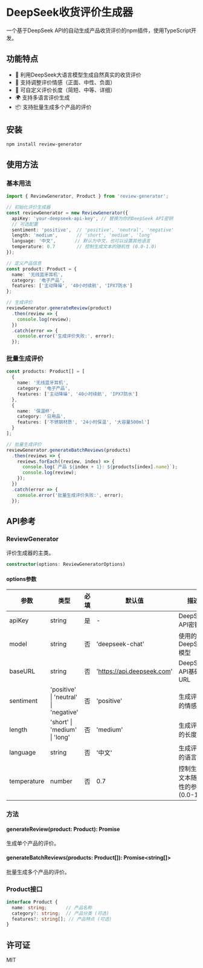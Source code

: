 # DeepSeek收货评价生成器

一个基于DeepSeek API的自动生成产品收货评价的npm插件，使用TypeScript开发。

## 功能特点

- 🤖 利用DeepSeek大语言模型生成自然真实的收货评价
- 🌈 支持调整评价情感（正面、中性、负面）
- 📏 可自定义评价长度（简短、中等、详细）
- 🌍 支持多语言评价生成
- 📦 支持批量生成多个产品的评价

## 安装

```bash
npm install review-generator
```

## 使用方法

### 基本用法

```typescript
import { ReviewGenerator, Product } from 'review-generator';

// 初始化评价生成器
const reviewGenerator = new ReviewGenerator({
  apiKey: 'your-deepseek-api-key', // 替换为你的DeepSeek API密钥
  // 可选配置
  sentiment: 'positive',  // 'positive', 'neutral', 'negative'
  length: 'medium',       // 'short', 'medium', 'long'
  language: '中文',       // 默认为中文，也可以设置其他语言
  temperature: 0.7        // 控制生成文本的随机性 (0.0-1.0)
});

// 定义产品信息
const product: Product = {
  name: '无线蓝牙耳机',
  category: '电子产品',
  features: ['主动降噪', '40小时续航', 'IPX7防水']
};

// 生成评价
reviewGenerator.generateReview(product)
  .then(review => {
    console.log(review);
  })
  .catch(error => {
    console.error('生成评价失败:', error);
  });
```

### 批量生成评价

```typescript
const products: Product[] = [
  {
    name: '无线蓝牙耳机',
    category: '电子产品',
    features: ['主动降噪', '40小时续航', 'IPX7防水']
  },
  {
    name: '保温杯',
    category: '日用品',
    features: ['不锈钢材质', '24小时保温', '大容量500ml']
  }
];

// 批量生成评价
reviewGenerator.generateBatchReviews(products)
  .then(reviews => {
    reviews.forEach((review, index) => {
      console.log(`产品 ${index + 1}: ${products[index].name}`);
      console.log(review);
    });
  })
  .catch(error => {
    console.error('批量生成评价失败:', error);
  });
```

## API参考

### ReviewGenerator

评价生成器的主类。

```typescript
constructor(options: ReviewGeneratorOptions)
```

#### options参数

| 参数 | 类型 | 必填 | 默认值 | 描述 |
| --- | --- | --- | --- | --- |
| apiKey | string | 是 | - | DeepSeek API密钥 |
| model | string | 否 | 'deepseek-chat' | 使用的DeepSeek模型 |
| baseURL | string | 否 | 'https://api.deepseek.com' | DeepSeek API基础URL |
| sentiment | 'positive' \| 'neutral' \| 'negative' | 否 | 'positive' | 生成评价的情感 |
| length | 'short' \| 'medium' \| 'long' | 否 | 'medium' | 生成评价的长度 |
| language | string | 否 | '中文' | 生成评价的语言 |
| temperature | number | 否 | 0.7 | 控制生成文本随机性的参数 (0.0-1.0) |

### 方法

#### generateReview(product: Product): Promise<string>

生成单个产品的评价。

#### generateBatchReviews(products: Product[]): Promise<string[]>

批量生成多个产品的评价。

### Product接口

```typescript
interface Product {
  name: string;       // 产品名称
  category?: string;  // 产品分类 (可选)
  features?: string[]; // 产品特点 (可选)
}
```

## 许可证

MIT 